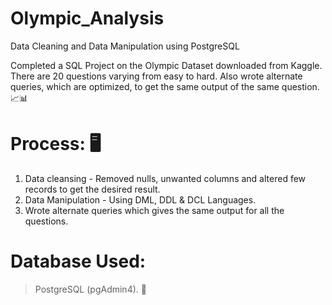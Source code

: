 # Olympic_Analysis
Data Cleaning and Data Manipulation using PostgreSQL

Completed a SQL Project on the Olympic Dataset downloaded from Kaggle. 
There are 20 questions varying from easy to hard. Also wrote alternate queries, which are optimized, 
to get the same output of the same question. 📈📊 


# Process: 🖥 

1. Data cleansing - Removed nulls, unwanted columns and altered few records to get the desired result.
2. Data Manipulation - Using DML, DDL & DCL Languages.
3. Wrote alternate queries which gives the same output for all the questions.


# Database Used:
> PostgreSQL (pgAdmin4). 🐘
